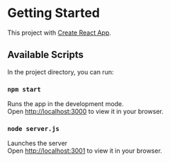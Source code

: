 # Getting Started 

This project  with [Create React App](https://github.com/facebook/create-react-app).

## Available Scripts

In the project directory, you can run:

### `npm start`

Runs the app in the development mode.\
Open [http://localhost:3000](http://localhost:3000) to view it in your browser.


### `node server.js`

Launches the server \
Open [http://localhost:3001](http://localhost:3001) to view it in your browser.

